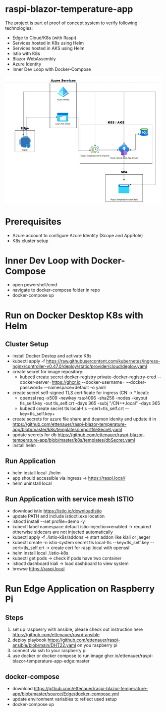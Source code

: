 # raspi-blazor-temperature-app
The project is part of proof of concept system to verify following technologies:
* Edge to Cloud/K8s (with Raspi)
* Services hosted in K8s using Helm
* Services hosted in AKS using Helm
* Istio with K8s
* Blazor WebAssembly
* Azure Identity 
* Inner Dev Loop with Docker-Compose

![System Design](https://github.com/ettenauer/raspi-blazor-temperature-app/blob/master/images/SystemDesign.PNG)

# Prerequisites
* Azure account to configure Azure Identity (Scope and AppRole)
* K8s cluster setup

# Inner Dev Loop with Docker-Compose
* open powershell/cmd
* navigate to docker-compose folder in repo
* docker-compose up

# Run on Docker Desktop K8s with Helm
## Cluster Setup
* install Docker Destop and activate K8s
* kubectl apply -f https://raw.githubusercontent.com/kubernetes/ingress-nginx/controller-v0.47.0/deploy/static/provider/cloud/deploy.yaml
* create secret for image repository:
	* kubectl create secret docker-registry private-docker-registry-cred --docker-server=https://ghcr.io --docker-username=<USERNAME> --docker-password=<PASSWORD> --namespace=default -o yaml
* create secret self-signed TLS certificate for ingress (CN -> *.local):
	* openssl req -x509 -newkey rsa:4096 -sha256 -nodes -keyout tls_self.key -out tls_self.crt -days 365 -subj "/CN=*.local" -days 365
	* kubectl create secret tls local-tls --cert=tls_self.crt --key=tls_self.key+
* create secrets for azure file share and deamon idenity and update it in https://github.com/ettenauer/raspi-blazor-temperature-app/blob/master/k8s/templates/importfileSecret.yaml
* update secrets for db https://github.com/ettenauer/raspi-blazor-temperature-app/blob/master/k8s/templates/dbSecret.yaml
* install helm

## Run Application
* helm install local ./helm 
* app should accessible via ingress -> https://raspi.local/
* helm uninstall local

## Run Application with service mesh ISTIO
* download istio https://istio.io/downloadIstio
* update PATH and include istioctl.exe location
* istioctl install --set profile=demo -y
* kubectl label namespace default istio-injection=enabled -> required otherwise sidecars are not injected automatically 
* kubectl apply -f ./istio-k8s/addons -> start addon like kiali or jaeger
* kubectl create -n istio-system secret tls local-tls --key=tls_self.key --cert=tls_self.crt -> create cert for raspi.local with openssl
* helm install local .\istio-k8s
* kubectl get pods -> check if pods have two container 
* istioctl dashboard kiali -> load dashboard to view system
* browse https://raspi.local

# Run Edge Application on Raspberry Pi

## Steps
1. set up raspberry with ansible, please check out instruction here https://github.com/ettenauer/raspi-ansible
2. deploy playbook https://github.com/ettenauer/raspi-ansible/blob/main/DHT22.yaml on you raspberry pi
3. connect via ssh to your raspberry pi
4. use docker or docker compose to run image ghcr.io/ettenauer/raspi-blazor-temperature-app-edge:master

## docker-compose
* download https://github.com/ettenauer/raspi-blazor-temperature-app/blob/master/source/Edge/docker-compose.yml
* update environment variables to reflect used setup 
* docker-compose up 
